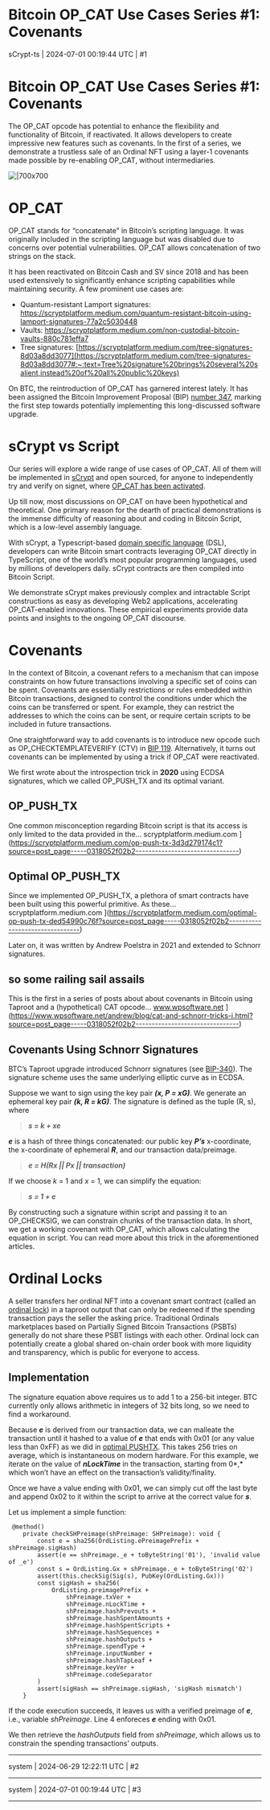 # Bitcoin OP_CAT Use Cases Series #1: Covenants

sCrypt-ts | 2024-07-01 00:19:44 UTC | #1

# Bitcoin OP_CAT Use Cases Series #1: Covenants

The OP_CAT opcode has potential to enhance the flexibility and functionality of Bitcoin, if reactivated. It allows developers to create impressive new features such as covenants. In the first of a series, we demonstrate a trustless sale of an Ordinal NFT using a layer-1 covenants made possible by re-enabling OP_CAT, without intermediaries.

![|700x700](upload://yWkKBtwoyqXwa6qxVCH2QmDJK4K.jpeg)

# OP_CAT

OP_CAT stands for “concatenate” in Bitcoin’s scripting language. It was originally included in the scripting language but was disabled due to concerns over potential vulnerabilities. OP_CAT allows concatenation of two strings on the stack.

It has been reactivated on Bitcoin Cash and SV since 2018 and has been used extensively to significantly enhance scripting capabilities while maintaining security. A few prominent use cases are:

* Quantum-resistant Lamport signatures: https://scryptplatform.medium.com/quantum-resistant-bitcoin-using-lamport-signatures-77a2c5030448
* Vaults: https://scryptplatform.medium.com/non-custodial-bitcoin-vaults-880c781effa7
* Tree signatures: [https://scryptplatform.medium.com/tree-signatures-8d03a8dd3077](https://scryptplatform.medium.com/tree-signatures-8d03a8dd3077#:~:text=Tree%20signature%20brings%20several%20salient,instead%20of%20all%20public%20keys)

On BTC, the reintroduction of OP_CAT has garnered interest lately. It has been assigned the Bitcoin Improvement Proposal (BIP) [number 347](https://github.com/bitcoin/bips/blob/5d774404790ce79d45588974b9964260a55bcbcd/bip-0347.mediawiki), marking the first step towards potentially implementing this long-discussed software upgrade.

# sCrypt vs Script

Our series will explore a wide range of use cases of OP_CAT. All of them will be implemented in [sCrypt](https://scryptplatform.medium.com/introduce-scrypt-a-layer-1-smart-contract-framework-for-btc-b8b39c125c1a) and open sourced, for anyone to independently try and verify on signet, where [OP_CAT has been activated](https://delvingbitcoin.org/t/bitcoin-inquisition-25-2/838).

Up till now, most discussions on OP_CAT on have been hypothetical and theoretical. One primary reason for the dearth of practical demonstrations is the immense difficulty of reasoning about and coding in Bitcoin Script, which is a low-level assembly language.

With sCrypt, a Typescript-based [domain specific language](https://en.wikipedia.org/wiki/Domain-specific_language) (DSL), developers can write Bitcoin smart contracts leveraging OP_CAT directly in TypeScript, one of the world’s most popular programming languages, used by millions of developers daily. sCrypt contracts are then compiled into Bitcoin Script.

We demonstrate sCrypt makes previously complex and intractable Script constructions as easy as developing Web2 applications, accelerating OP_CAT-enabled innovations. These empirical experiments provide data points and insights to the ongoing OP_CAT discourse.

# Covenants

In the context of Bitcoin, a covenant refers to a mechanism that can impose constraints on how future transactions involving a specific set of coins can be spent. Covenants are essentially restrictions or rules embedded within Bitcoin transactions, designed to control the conditions under which the coins can be transferred or spent. For example, they can restrict the addresses to which the coins can be sent, or require certain scripts to be included in future transactions.

One straightforward way to add covenants is to introduce new opcode such as OP_CHECKTEMPLATEVERIFY (CTV) in [BIP 119](https://github.com/bitcoin/bips/blob/5d774404790ce79d45588974b9964260a55bcbcd/bip-0119.mediawiki). Alternatively, it turns out covenants can be implemented by using a trick if OP_CAT were reactivated.

We first wrote about the introspection trick in **2020** using ECDSA signatures, which we called OP_PUSH_TX and its optimal variant.


## OP_PUSH_TX
One common misconception regarding Bitcoin script is that its access is only limited to the data provided in the…
scryptplatform.medium.com
](https://scryptplatform.medium.com/op-push-tx-3d3d279174c1?source=post_page-----0318052f02b2--------------------------------)

## Optimal OP_PUSH_TX
Since we implemented OP_PUSH_TX, a plethora of smart contracts have been built using this powerful primitive. As these…
scryptplatform.medium.com
](https://scryptplatform.medium.com/optimal-op-push-tx-ded54990c76f?source=post_page-----0318052f02b2--------------------------------)

Later on, it was written by Andrew Poelstra in 2021 and extended to Schnorr signatures.

## so some railing sail assails
This is the first in a series of posts about about covenants in Bitcoin using Taproot and a (hypothetical) CAT opcode…
www.wpsoftware.net
](https://www.wpsoftware.net/andrew/blog/cat-and-schnorr-tricks-i.html?source=post_page-----0318052f02b2--------------------------------)

## Covenants Using Schnorr Signatures

BTC’s Taproot upgrade introduced Schnorr signatures (see [BIP-340](https://github.com/bitcoin/bips/blob/5d774404790ce79d45588974b9964260a55bcbcd/bip-0340.mediawiki)). The signature scheme uses the same underlying elliptic curve as in ECDSA.

Suppose we want to sign using the key pair ***(x, P = xG)***. We generate an ephemeral key pair ***(k, R = kG)***. The signature is defined as the tuple (R, s), where

> ***s = k + xe***

***e*** is a hash of three things concatenated: our public key ***P’s*** x-coordinate, the x-coordinate of ephemeral ***R***, and our transaction data/preimage.

> ***e = H(Rx || Px || transaction)***

If we choose *k* = 1 and *x* = 1, we can simplify the equation:

> ***s = 1 + e***

By constructing such a signature within script and passing it to an OP_CHECKSIG, we can constrain chunks of the transaction data. In short, we get a working covenant with OP_CAT, which allows calculating the equation in script. You can read more about this trick in the aforementioned articles.

# Ordinal Locks

A seller transfers her ordinal NFT into a covenant smart contract (called an [ordinal lock](https://docs.1satordinals.com/ordinal-lock)) in a taproot output that can only be redeemed if the spending transaction pays the seller the asking price. Traditional Ordinals marketplaces based on Partially Signed Bitcoin Transactions (PSBTs) generally do not share these PSBT listings with each other. Ordinal lock can potentially create a global shared on-chain order book with more liquidity and transparency, which is public for everyone to access.

## Implementation

The signature equation above requires us to add 1 to a 256-bit integer. BTC currently only allows arithmetic in integers of 32 bits long, so we need to find a workaround.

Because ***e*** is derived from our transaction data, we can malleate the transaction until it hashed to a value of ***e*** that ends with 0x01 (or any value less than 0xFF) as we did in [optimal PUSHTX](https://scryptplatform.medium.com/optimal-op-push-tx-ded54990c76f). This takes 256 tries on average, which is instantaneous on modern hardware. For this example, we iterate on the value of ***nLockTime*** in the transaction, starting from 0*,* which won’t have an effect on the transaction’s validity/finality.

Once we have a value ending with 0x01, we can simply cut off the last byte and append 0x02 to it within the script to arrive at the correct value for ***s***.

Let us implement a simple function:

```
 @method()
    private checkSHPreimage(shPreimage: SHPreimage): void {
        const e = sha256(OrdListing.ePreimagePrefix + shPreimage.sigHash)
        assert(e == shPreimage._e + toByteString('01'), 'invalid value of _e')
        const s = OrdListing.Gx + shPreimage._e + toByteString('02')
        assert(this.checkSig(Sig(s), PubKey(OrdListing.Gx)))
        const sigHash = sha256(
            OrdListing.preimagePrefix +
                shPreimage.txVer +
                shPreimage.nLockTime +
                shPreimage.hashPrevouts +
                shPreimage.hashSpentAmounts +
                shPreimage.hashSpentScripts +
                shPreimage.hashSequences +
                shPreimage.hashOutputs +
                shPreimage.spendType +
                shPreimage.inputNumber +
                shPreimage.hashTapLeaf +
                shPreimage.keyVer +
                shPreimage.codeSeparator
        )
        assert(sigHash == shPreimage.sigHash, 'sigHash mismatch')
    }
```
If the code execution succeeds, it leaves us with a verified preimage of ***e***, i.e., variable *shPreimage*. Line 4 enforeces ***e*** ending with 0x01.

We then retrieve the *hashOutputs* field from *shPreimage*, which allows us to constrain the spending transactions’ outputs.

-------------------------

system | 2024-06-29 12:22:11 UTC | #2



-------------------------

system | 2024-07-01 00:19:44 UTC | #3



-------------------------

